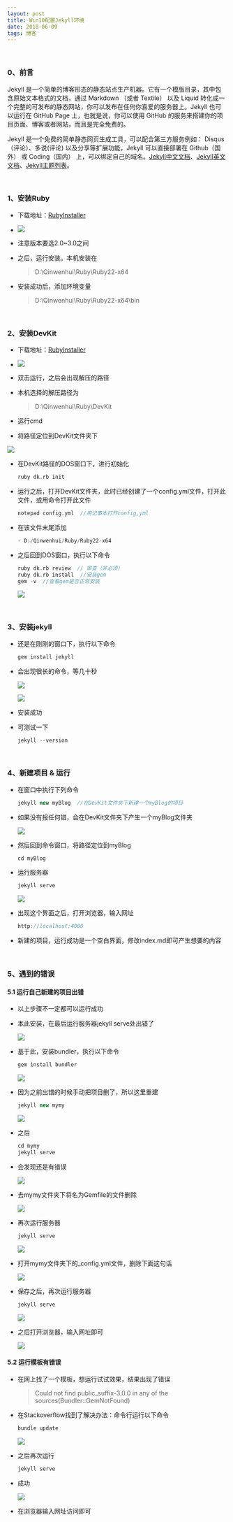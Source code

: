 ```yaml
---
layout: post
title: Win10配置Jekyll环境
date: 2018-06-09 
tags: 博客   
---
```


​      

 

### 0、前言

Jekyll 是一个简单的博客形态的静态站点生产机器。它有一个模版目录，其中包含原始文本格式的文档，通过 Markdown （或者 Textile） 以及 Liquid 转化成一个完整的可发布的静态网站，你可以发布在任何你喜爱的服务器上。Jekyll 也可以运行在 GitHub Page 上，也就是说，你可以使用 GitHub 的服务来搭建你的项目页面、博客或者网站，而且是完全免费的。

Jekyll 是一个免费的简单静态网页生成工具，可以配合第三方服务例如： Disqus（评论）、多说(评论) 以及分享等扩展功能，Jekyll 可以直接部署在 Github（国外） 或 Coding（国内） 上，可以绑定自己的域名。[Jekyll中文文档](http://jekyll.bootcss.com/)、[Jekyll英文文档](https://jekyllrb.com/)、[Jekyll主题列表](http://jekyllthemes.org/)。

<br>

### 1、安装Ruby

- 下载地址：[RubyInstaller](https://rubyinstaller.org/downloads/)

- ![](/images/posts/blog/b1.jpg)

- 注意版本要选2.0~3.0之间

- 之后，运行安装。本机安装在

  > D:\Qinwenhui\Ruby\Ruby22-x64

- 安装成功后，添加环境变量 

  > D:\Qinwenhui\Ruby\Ruby22-x64\bin

<br>



### 2、安装DevKit

- 下载地址：[RubyInstaller](https://rubyinstaller.org/downloads/)

- ![](/images/posts/blog/b2.jpg)

- 双击运行，之后会出现解压的路径

- 本机选择的解压路径为

  > D:\Qinwenhui\Ruby\DevKit

- 运行cmd

- 将路径定位到DevKit文件夹下

![](/images/posts/blog/b3.jpg)

- 在DevKit路径的DOS窗口下，进行初始化

  ```c++
  ruby dk.rb init
  ```

- 运行之后，打开DevKit文件夹，此时已经创建了一个config.yml文件，打开此文件，或用命令打开此文件

  ```c++
  notepad config.yml  //用记事本打开config,yml
  ```

- 在该文件末尾添加

  ```c++
  - D:/Qinwenhui/Ruby/Ruby22-x64
  ```

- 之后回到DOS窗口，执行以下命令

  ```c++
  ruby dk.rb review  // 审查（非必须）
  ruby dk.rb install  //安装gem
  gem -v  //查看gem是否正常安装
  ```

  ![](/images/posts/blog/b4.jpg)

<br>



### 3、安装jekyll

- 还是在刚刚的窗口下，执行以下命令

  ```c++
  gem install jekyll
  ```

- 会出现很长的命令，等几十秒

  ![](/images/posts/blog/b5.jpg)

  ![](/images/posts/blog/b6.jpg)

- 安装成功

- 可测试一下

  ```c++
  jekyll --version
  ```

<br>



### 4、新建项目 & 运行

- 在窗口中执行下列命令

  ```c++
  jekyll new myBlog  //在DevKit文件夹下新建一个myBlog的项目
  ```

- 如果没有报任何错，会在DevKit文件夹下产生一个myBlog文件夹

  ![](/images/posts/blog/b7.jpg)

- 然后回到命令窗口，将路径定位到myBlog

  ```c++
  cd myBlog
  ```

- 运行服务器

  ```c++
  jekyll serve
  ```

  ![](/images/posts/blog/b8.jpg)

- 出现这个界面之后，打开浏览器，输入网址

  ```c++
  http://localhost:4000
  ```

- 新建的项目，运行成功是一个空白界面，修改index.md即可产生想要的内容

<br>



### 5、遇到的错误

#### 5.1 运行自己新建的项目出错

- 以上步骤不一定都可以运行成功

- 本此安装，在最后运行服务器jekyll serve处出错了

  ![](/images/posts/blog/b9.jpg)

- 基于此，安装bundler，执行以下命令

  ```c++
  gem install bundler
  ```

  ![](/images/posts/blog/b10.jpg)

- 因为之前出错的时候手动把项目删了，所以这里重建

  ```c++
  jekyll new mymy
  ```

  ![](/images/posts/blog/b11.jpg)

- 之后

  ```c++
  cd mymy
  jekyll serve
  ```

  

- 会发现还是有错误

  ![](/images/posts/blog/b12.jpg)

- 去mymy文件夹下将名为Gemfile的文件删除

  ![](/images/posts/blog/b13.jpg)

- 再次运行服务器

  ```c++
  jekyll serve
  ```

  ![](/images/posts/blog/b14.jpg)

- 打开mymy文件夹下的_config.yml文件，删除下面这句话

  ![](/images/posts/blog/b15.jpg)

- 保存之后，再次运行服务器

  ```c++
  jekyll serve
  ```

  ![](/images/posts/blog/b16.jpg)

- 之后打开浏览器，输入网址即可

  ![](/images/posts/blog/b17.jpg)



#### 5.2 运行模板有错误

- 在网上找了一个模板，想运行试试效果，结果出现了错误

  > Could not find public_suffix-3.0.0 in any of the sources(Bundler::GemNotFound)

- 在Stackoverflow找到了解决办法：命令行运行以下命令

  ```c++
  bundle update
  ```

  ![](/images/posts/blog/b18.jpg)

- 之后再次运行

  ```c++
  jekyll serve
  ```

- 成功

  ![](/images/posts/blog/b19.jpg)

- 在浏览器输入网址访问即可